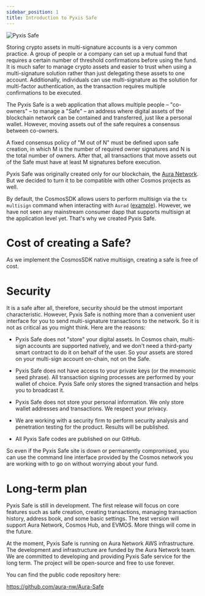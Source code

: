 ```yaml
---
sidebar_position: 1
title: Introduction to Pyxis Safe
---
```


![Pyxis Safe](/img/pyxis-safe/logo.png)

Storing crypto assets in multi-signature accounts is a very common practice. A group of people or a company can set up a mutual fund that requires a certain number of threshold confirmations before using the fund. It is much safer to manage crypto assets and easier to trust when using a multi-signature solution rather than just delegating these assets to one account. Additionally, individuals can use multi-signature as the solution for multi-factor authentication, as the transaction requires multiple confirmations to be executed. 

The Pyxis Safe is a web application that allows multiple people – "co-owners" – to manage a "Safe" – an address where digital assets of the blockchain network can be contained and transferred, just like a personal wallet. However, moving assets out of the safe requires a consensus between co-owners.

A fixed consensus policy of "M out of N" must be defined upon safe creation, in which M is the number of required owner signatures and N is the total number of owners. After that, all transactions that move assets out of the Safe must have at least M signatures before execution.

Pyxis Safe was originally created only for our blockchain, the [Aura Network](https://aura.network/). But we decided to turn it to be compatible with other Cosmos projects as well.

By default, the CosmosSDK allows users to perform multisign via the `tx multisign` command when interacting with `Aurad` ([example](https://docs.cosmos.network/master/run-node/txs.html#signing-with-multiple-signers)). However, we have not seen any mainstream consumer dapp that supports multisign at the application level yet. That's why we created Pyxis Safe.

# Cost of creating a Safe?

As we implement the CosmosSDK native multisign, creating a safe is free of cost.

# Security
It is a safe after all, therefore, security should be the utmost important characteristic. However, Pyxis Safe is nothing more than a convenient user interface for you to send multi-signature transactions to the network. So it is not as critical as you might think. Here are the reasons:

- Pyxis Safe does not "store" your digital assets. In Cosmos chain, multi-sign accounts are supported natively, and we don't need a third-party smart contract to do it on behalf of the user. So your assets are stored on your multi-sign account on-chain, not on the Safe.

- Pyxis Safe does not have access to your private keys (or the mnemonic seed phrase). All transaction signing processes are performed by your wallet of choice. Pyxis Safe only stores the signed transaction and helps you to broadcast it.

- Pyxis Safe does not store your personal information. We only store wallet addresses and transactions. We respect your privacy.

- We are working with a security firm to perform security analysis and penetration testing for the product. Results will be published.

- All Pyxis Safe codes are published on our GitHub.

So even if the Pyxis Safe site is down or permanently compromised, you can use the command line interface provided by the Cosmos network you are working with to go on without worrying about your fund.

# Long-term plan

Pyxis Safe is still in development. The first release will focus on core features such as safe creation, creating transactions, managing transaction history, address book, and some basic settings.
The test version will support Aura Network, Cosmos Hub, and EVMOS. More things will come in the future.

At the moment, Pyxis Safe is running on Aura Network AWS infrastructure. The development and infrastructure are funded by the Aura Network team. We are committed to developing and providing Pyxis Safe service for the long term. The project will be open-source and free to use forever.

You can find the public code repository here:

https://github.com/aura-nw/Aura-Safe
